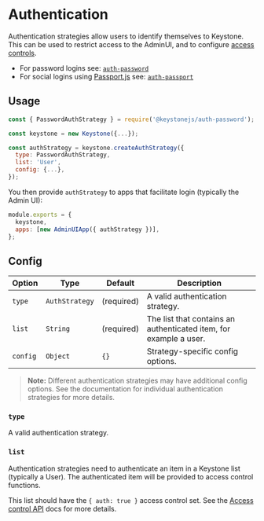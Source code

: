<!--[meta]
section: api
title: Authentication
order: 5
[meta]-->

# Authentication

Authentication strategies allow users to identify themselves to Keystone.
This can be used to restrict access to the AdminUI, and to configure [access controls](/docs/guides/access-control.md).

- For password logins see: [`auth-password`](/packages/auth-password/README.md)
- For social logins using [Passport.js](http://www.passportjs.org/) see: [`auth-passport`](/packages/auth-passport/README.md)

## Usage

```javascript title=index.js
const { PasswordAuthStrategy } = require('@keystonejs/auth-password');

const keystone = new Keystone({...});

const authStrategy = keystone.createAuthStrategy({
  type: PasswordAuthStrategy,
  list: 'User',
  config: {...},
});
```

You then provide `authStrategy` to apps that facilitate login (typically the Admin UI):

```javascript title=index.js
module.exports = {
  keystone,
  apps: [new AdminUIApp({ authStrategy })],
};
```

## Config

| Option   | Type           | Default    | Description                                                       |
| -------- | -------------- | ---------- | ----------------------------------------------------------------- |
| `type`   | `AuthStrategy` | (required) | A valid authentication strategy.                                  |
| `list`   | `String`       | (required) | The list that contains an authenticated item, for example a user. |
| `config` | `Object`       | `{}`       | Strategy-specific config options.                                 |

> **Note:** Different authentication strategies may have additional config options. See the documentation for individual authentication strategies for more details.

### `type`

A valid authentication strategy.

### `list`

Authentication strategies need to authenticate an item in a Keystone list (typically a User). The authenticated item will be provided to access control functions.

This list should have the `{ auth: true }` access control set. See the [Access control API](https://www.keystonejs.com/api/access-control) docs for more details.
